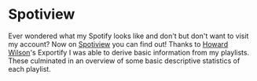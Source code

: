 # Spotiview
Ever wondered what my Spotify looks like and don't but don't want to visit my account? Now on [Spotiview](https://rjjanse.shinyapps.io/spotiview/) you can find out! Thanks to [Howard Wilson](https://watsonbox.github.io/exportify/)'s Exportify I was able to derive basic information from my playlists. These culminated in an overview of some basic descriptive statistics of each playlist.
